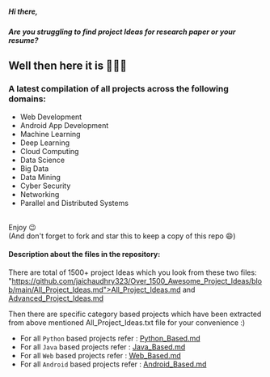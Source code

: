 ##### Hi there,<br>
##### Are you struggling to find project Ideas for research paper or your resume? <br>

## Well then here it is 🎉🎉🎉<br>
### A latest compilation of all projects across the following domains: 
- Web Development 
- Android App Development
- Machine Learning
- Deep Learning
- Cloud Computing
- Data Science
- Big Data
- Data Mining 
- Cyber Security
- Networking
- Parallel and Distributed Systems
<br>
Enjoy 😉<br>
(And don't forget to fork and star this to keep a copy of this repo 😄)

#### Description about the files in the repository:

There are total of 1500+ project Ideas which you look from these two files: "https://github.com/jaichaudhry323/Over_1500_Awesome_Project_Ideas/blob/main/All_Project_Ideas.md">All_Project_Ideas.md </a> and <a href= "https://github.com/jaichaudhry323/Over_1500_Awesome_Project_Ideas/blob/main/Advanced_Project_Ideas.md">Advanced_Project_Ideas.md </a>

Then there are specific category based projects which have been extracted from above mentioned All_Project_Ideas.txt file for your convenience :)

- For all `Python` based projects refer  : <a href= "https://github.com/jaichaudhry323/Over_1500_Awesome_Project_Ideas/blob/main/Python_Based.md">Python_Based.md </a>
- For all  `Java` based projects refer   : <a href= "https://github.com/jaichaudhry323/Over_1500_Awesome_Project_Ideas/blob/main/Java_Based.md">Java_Based.md </a>
- For all `Web` based projects refer     : <a href= "https://github.com/jaichaudhry323/Over_1500_Awesome_Project_Ideas/blob/main/Web_Based.md">Web_Based.md </a>
- For all `Android` based projects refer : <a href= "https://github.com/jaichaudhry323/Over_1500_Awesome_Project_Ideas/blob/main/Android_Based.md">Android_Based.md </a>

 

